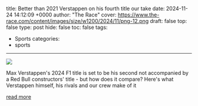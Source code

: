 title: Better than 2021 Verstappen on his fourth title our take
date: 2024-11-24 14:12:09 +0000
author: "The Race"
cover: https://www.the-race.com/content/images/size/w1200/2024/11/png-12.png
draft: false
top: false
type: post
hide: false
toc: false
tags:
  - Sports
categories:
  - sports
---

![](https://www.the-race.com/content/images/size/w1200/2024/11/png-12.png)

Max Verstappen's 2024 F1 title is set to be his second not accompanied by a Red Bull constructors' title - but how does it compare? Here's what Verstappen himself, his rivals and our crew make of it

[read more](https://www.the-race.com/formula-1/max-verstappen-2024-f1-title-how-does-it-compare/)
